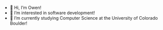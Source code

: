 - 👋 Hi, I’m Owen!
- 👀 I’m interested in software development!
- 🌱 I’m currently studying Computer Science at the University of Colorado Boulder!

<!---
owal7428/owal7428 is a ✨ special ✨ repository because its `README.md` (this file) appears on your GitHub profile.
You can click the Preview link to take a look at your changes.
--->
